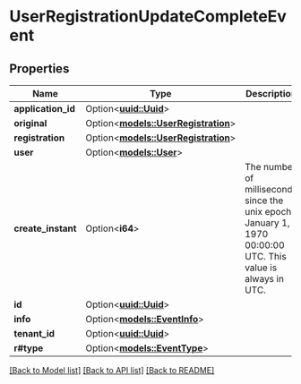 # UserRegistrationUpdateCompleteEvent

## Properties

Name | Type | Description | Notes
------------ | ------------- | ------------- | -------------
**application_id** | Option<[**uuid::Uuid**](uuid::Uuid.md)> |  | [optional]
**original** | Option<[**models::UserRegistration**](UserRegistration.md)> |  | [optional]
**registration** | Option<[**models::UserRegistration**](UserRegistration.md)> |  | [optional]
**user** | Option<[**models::User**](User.md)> |  | [optional]
**create_instant** | Option<**i64**> | The number of milliseconds since the unix epoch: January 1, 1970 00:00:00 UTC. This value is always in UTC. | [optional]
**id** | Option<[**uuid::Uuid**](uuid::Uuid.md)> |  | [optional]
**info** | Option<[**models::EventInfo**](EventInfo.md)> |  | [optional]
**tenant_id** | Option<[**uuid::Uuid**](uuid::Uuid.md)> |  | [optional]
**r#type** | Option<[**models::EventType**](EventType.md)> |  | [optional]

[[Back to Model list]](../README.md#documentation-for-models) [[Back to API list]](../README.md#documentation-for-api-endpoints) [[Back to README]](../README.md)


